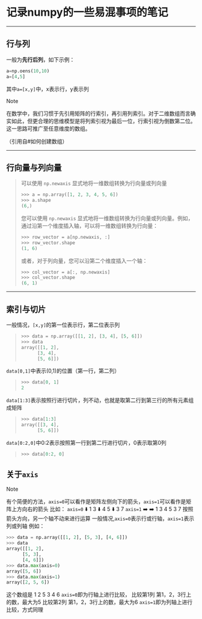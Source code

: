 # 记录numpy的一些易混事项的笔记
---
## 行与列
一般为**先行后列**，如下示例：
```py
a=np.oens(10,10)
a=[4,5]
```
其中`a=[x,y]`中，x表示行，y表示列
> [!NOTE]
> 在数学中，我们习惯于先引用矩阵的行索引，再引用列索引。对于二维数组而言确实如此，但更合理的思维模型是将列索引视为最后一位，行索引视为倒数第二位。这一思路可推广至任意维度的数组。
>
> （引用自#如何创建数组）
---
## 行向量与列向量
> 可以使用 `np.newaxis` 显式地将一维数组转换为行向量或列向量
> ```py
> >>> a = np.array([1, 2, 3, 4, 5, 6])
> >>> a.shape
> (6,)
> ```
> 您可以使用 `np.newaxis` 显式地将一维数组转换为行向量或列向量。例如，通过沿第一个维度插入轴，可以将一维数组转换为行向量：
> ```py
> >>> row_vector = a[np.newaxis, :]
> >>> row_vector.shape
> (1, 6)
> ```
> 或者，对于列向量，您可以沿第二个维度插入一个轴：
> ```py
> >>> col_vector = a[:, np.newaxis]
> >>> col_vector.shape
> (6, 1)
> ```
---
## 索引与切片
一般情况，`[x,y]`的第一位表示行，第二位表示列
> ```py
> >>> data = np.array([[1, 2], [3, 4], [5, 6]])
> >>> data
> array([[1, 2],
>       [3, 4],
>       [5, 6]])
> ```
`data[0,1]`中表示(0,1)的位置（第一行，第二列）
> ```py
> >>> data[0, 1]
> 2
> ```
`data[1:3]`表示按照行进行切片，列不动，也就是取第二行到第三行的所有元素组成矩阵
> ```py
> >>> data[1:3]
> array([[3, 4],
>       [5, 6]])
> ```
`data[0:2,0]`中0:2表示按照第一行到第二行进行切片，0表示取第0列
> ```py
> >>> data[0:2, 0]
> ```
## 关于`axis`
> [!NOTE]
> 有个简便的方法，`axis=0`可以看作是矩阵左侧向下的箭头，`axis=1`可以看作是矩阵上方向右的箭头
比如：
`axis=0`
 ⬇️ 1 3
 ⬇️ 4 5
 ⬇️ 3 7
`axis=1`
 ➡️ ➡️
  1  3
  4  5
  3  7
按照箭头方向，另一个轴不动来进行运算
一般情况,`axis=0`表示行或行轴，`axis=1`表示列或列轴
例如：
> ```py
> >>> data = np.array([[1, 2], [5, 3], [4, 6]])
> >>> data
> array([[1, 2],
>       [5, 3],
>       [4, 6]])
> >>> data.max(axis=0)
> array([5, 6])
> >>> data.max(axis=1)
> array([2, 5, 6])
> ```
这个数组是
1 2
5 3
4 6
`axis=0`即为行轴上进行比较，
比较第1列 第1，2，3行上的数，最大为5
比较第2列 第1，2，3行上的数，最大为6
`axis=1`即为列轴上进行比较，方式同理
